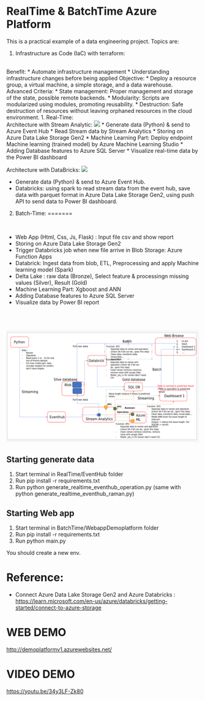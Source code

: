 # RealTime & BatchTime Azure Platform

This is a practical example of a data engineering project. 
Topics are:
1. Infrastructure as Code (IaC) with terraform:
<br>
Benefit:
* Automate infrastructure management
* Understanding  infrastructure changes before being applied
Objective:
* Deploy a resource group, a virtual machine, a simple storage, and a data warehouse.
Advanced Criteria:
* State management: Proper management and storage of the state, possible remote backends.
* Modularity: Scripts are modularized using modules, promoting reusability.
* Destruction: Safe destruction of resources without leaving orphaned resources in the cloud
environment.
1. Real-Time:
<br>
Architecture with Stream Analytic:

<img src="https://github.com/nguyen187/Azure_platform/tree/main/RealTime/RealTimeWithStreamAnalytic/Architecture_StreamAnalytic.png" width="600">
* Generate data (Python) & send to Azure Event Hub 
* Read Stream data by Stream Analytics 
* Storing on Azure Data Lake Storage Gen2 
* Machine Learning Part: Deploy endpoint Machine learning (trained model) by Azure Machine Learning Studio
* Adding Database features to Azure SQL Server 
* Visualize real-time data by the Power BI dashboard

Architecture with DataBricks:
<img src="https://github.com/nguyen187/Azure_platform/tree/main/RealTime/RealTimeWithDatabricks/Architecture_Databrick.png" width="600">
* Generate data (Python) & send to Azure Event Hub.
* Databricks: using spark to read stream data from the event hub, save data with parquet format in Azure Data Lake Storage Gen2, using push API to send data to Power BI dashboard.

2. Batch-Time:
=======

<br />

* Web App (Html, Css, Js, Flask) : Input file csv and show report 
* Storing on Azure Data Lake Storage Gen2 
* Trigger Databricks job when new file arrive in Blob Storage: Azure Function Apps
* Databrick: Ingest data from blob, ETL, Preprocessing and apply Machine learning model (Spark)
* Delta Lake : raw data (Bronze), Select feature & processingn missing values (Silver), Result (Gold)
* Machine Learning Part: Xgboost and ANN
* Adding Database features to Azure SQL Server 
* Visualize data by Power BI report
<br />
<br /><br />
<img src="https://github.com/nguyen187/Azure_platform/blob/main/Architech.png" width="600">

## Starting generate data
1. Start terminal in RealTime/EventHub folder
2. Run pip install -r requirements.txt
3. Run python generate_realtime_eventhub_operation.py (same with python generate_realtime_eventhub_raman.py)

## Starting Web app
1. Start terminal in BatchTime/WebappDemoplatform folder
2. Run pip install -r requirements.txt
3. Run python main.py

You should create a new env.
# Reference:
- Connect Azure Data Lake Storage Gen2 and Azure Databricks : https://learn.microsoft.com/en-us/azure/databricks/getting-started/connect-to-azure-storage

# WEB DEMO
http://demoplatformv1.azurewebsites.net/

# VIDEO DEMO

https://youtu.be/34y3LF-Zk80
